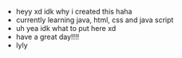 - heyy xd idk why i created this haha
- currently learning java, html, css and java script
- uh yea idk what to put here xd
- have a great day!!!!
- lyly

<!---
chbya/chbya is a ✨ special ✨ repository because its `README.md` (this file) appears on your GitHub profile.
You can click the Preview link to take a look at your changes.
--->
